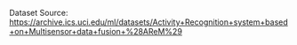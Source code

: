 Dataset Source:
    https://archive.ics.uci.edu/ml/datasets/Activity+Recognition+system+based+on+Multisensor+data+fusion+%28AReM%29